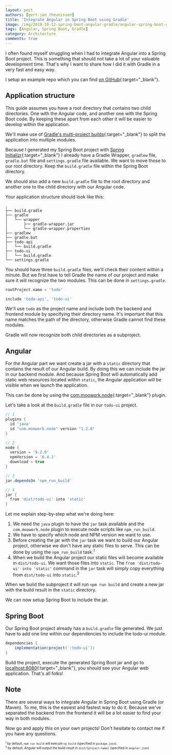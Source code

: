 ```yaml
---
layout: post
authors: [gert-jan_theunissen]
title: 'Integrate Angular in Spring Boot using Gradle'
image: /img/2018-10-12-spring-boot-angular-gradle/angular-spring-boot-gradle.jpg
tags: [Angular, Spring Boot, Gradle]
category: Architecture
comments: true
---
```


I often found myself struggling when I had to integrate Angular into a Spring Boot project. This is something that should
not take a lot of your valuable development time. That's why I want to share how I did it with Gradle in a very fast and easy way.

I setup an example repo which you can find [on GitHub](https://github.com/gurtjun/angular-spring-boot-gradle){:target="_blank"}.

## Application structure

This guide assumes you have a root directory that contains two child directories. 
One with the Angular code, and another one with the Spring Boot code. By keeping these apart from each other
it will be easier to develop within the application. 

We'll make use of [Gradle's multi-project builds](https://docs.gradle.org/current/userguide/intro_multi_project_builds.html){:target="_blank"}
to split the application into multiple modules. 

Because I generated my Spring Boot project with [Spring Initializr](https://start.spring.io){:target="_blank"} 
I already have a Gradle Wrapper, `gradlew` file, `gradle.bat` file and `settings.gradle` file available. 
We want to move those to our root directory. 
Keep the `build.gradle` file within the Spring Boot directory.

We should also add a new `build.gradle` file to the root directory and another one to the child directory with our Angular code.

Your application structure should look like this:
```
.
├── build.gradle
├── gradle
│   └── wrapper
│       ├── gradle-wrapper.jar
│       └── gradle-wrapper.properties
├── gradlew
├── gradle.bat
├── todo-api
│   └── build.gradle
├── todo-ui
│   └── build.gradle
└── settings.gradle
```

You should have three `build.gradle` files, we'll check their content within a minute. 
But we first have to tell Gradle the name of our project and make sure it will recognize the two modules. 
This can be done in `settings.gradle`.

```groovy
rootProject.name = 'todo'

include 'todo-api', 'todo-ui'
``` 

We'll use `todo` as the project name and include both the backend and frontend module by specifying their directory name.
It's important that this name matches the path of the directory, otherwise Gradle cannot find these modules.

Gradle will now recognize both child directories as a subproject. 

## Angular

For the Angular part we want create a jar with a `static` directory that contains the result of our Angular build. 
By doing this we can include the jar in our backend module. And because Spring Boot will automatically add static web 
resources located within `static`, the Angular application will be visible when we launch the application.

This can be done by using the [com.moowork.node](https://plugins.gradle.org/plugin/com.moowork.node){:target="_blank"} plugin.

Let's take a look at the `build.gradle` file in our `todo-ui` project. 
```groovy
// 1
plugins {
  id 'java'
  id "com.moowork.node" version "1.2.0"
}

// 2
node {
  version = '9.2.0'
  npmVersion = '6.4.1'
  download = true
}

// 3
jar.dependsOn 'npm_run_build'

// 4
jar {
  from 'dist/todo-ui' into 'static'
}
```

Let me explain step-by-step what we're doing here:
1. We need the `java` plugin to have the `jar` task available and the `com.moowork.node` plugin to execute node scripts like `npm_run_build`.
2. We have to specify which node and NPM version we want to use.
3. Before creating the jar with the `jar` task we want to build our Angular project, otherwise we don't have any static files to serve. 
This can be done by using the `npm_run_build` task.<sup>1</sup>
4. When we build the Angular project our static files will become available in `dist/todo-ui`. We want those files into `static`. 
The `from 'dist/todo-ui' into 'static'` command in the `jar` task will simply copy everything from `dist/todo-ui` into `static`.<sup>2</sup>

When we build the subproject it will run `npm run build` and create a new jar with the build result in the `static` directory. 

We can now setup Spring Boot to include the jar. 

## Spring Boot

Our Spring Boot project already has a `build.gradle` file generated. 
We just have to add one line within our dependencies to include the todo-ui module.

```groovy
dependencies {
	implementation(project(':todo-ui'))
}
```

Build the project, execute the generated Spring Boot jar and go to [localhost:8080](http://localhost:8080){:target="_blank"},
you should see your Angular web application. That's all folks!

## Note

There are several ways to integrate Angular in Spring Boot using Gradle (or Maven). 
To me, this is the easiest and fastest way to do it. Because we've separated the backend from the frontend it will be 
a lot easier to find your way in both modules.

Now go and apply this on your own projects! Don't hesitate to contact me if you have any questions.

<sub><sup>
<sup>1</sup> by default, `npm run build` will execute `ng build` (specified in `package.json`).<br/>
<sup>2</sup> by default, Angular will output the build result in `dist/{project-name}` (specified in `angular.json`)
</sup></sub>